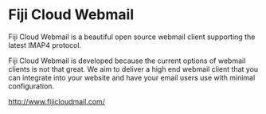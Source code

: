 Fiji Cloud Webmail
==================

Fiji Cloud Webmail is a beautiful open source webmail client supporting the latest IMAP4 protocol. 

Fiji Cloud Webmail is developed because the current options of webmail clients is not that great. We aim to deliver a high end webmail client that you can integrate into your website and have your email users use with minimal configuration. 

http://www.fijicloudmail.com/

